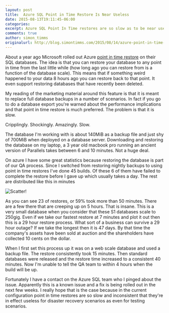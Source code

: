 ```yaml
---
layout: post
title:  Azure SQL Point in Time Restore Is Near Useless
date: 2015-08-13T19:11:45-06:00
categories:
excerpt: Azure SQL Point In Time restores are so slow as to be near useless.
comments: true
author: simon_timms
originalurl: http://blog.simontimms.com/2015/08/14/azure-point-in-time-restore-is-useless/
---
```


About a year ago Microsoft rolled out Azure [point in time restore](http://azure.microsoft.com/blog/2014/10/01/azure-sql-database-point-in-time-restore/) on their SQL databases. The idea is that you can restore your database to any point in time from the last little while (how long ago you can restore from is a function of the database scale). This means that if something weird happened to your data 8 hours ago you can restore back to that point. It even support restoring databases that have recently been deleted.

My reading of the marketing material around this feature is that it is meant to replace full database backups in a number of scenarios. In fact if you go to do a database export you're warned about the performance implications and that point in time restore is much preferred. The problem is that it is slow.

Cripplingly. Shockingly. Amazingly. Slow.

The database I'm working with is about 140MiB as a backup file and just shy of 700MiB when deployed on a database server. Downloading and restoring the database on my laptop, a 3 year old macbook pro running an ancient version of Parallels takes between 6 and 10 minutes. Not a huge deal.

On azure I have some great statistics because restoring the database is part of our QA process. Since I switched from restoring nightly backups to using point in time restores I've done 45 builds. Of these 6 of them have failed to complete the restore before I gave up which usually takes a day. The rest are distributed like this in minutes

![Scatter!](http://i.imgur.com/LvegUyg.jpg)

As you can see 23 of restores, or 59% took more than 50 minutes. There are a few there that are creeping up on 5 hours. That is insane. This is a very small database when you consider that these S1 databases scale to 250gig.  Even if we take our fastest restore at 7 minutes and plot it out then this is a 29 hour restore process. What sort of a business can survive a 29 hour outage? If we take the longest then it is 47 days. By that time the company's assets have been sold at auction and the shareholders have collected 10 cents on the dollar.

When I first set this process up it was on a web scale database and used a backup file. The restore consistently took 15 minutes. Then standard databases were released and the restore time increased to a consistent 40 minutes. Now I'm unable to tell the QA team to within 4 hours when the build will be up.

Fortunately I have a contact on the Azure SQL team who I pinged about the issue. Apparently this is a known issue and a fix is being rolled out in the next few weeks. I really hope that is the case because in the current configuration point in time restores are so slow and inconsistent that they're in effect useless for disaster recovery scenarios as even for testing scenarios.
